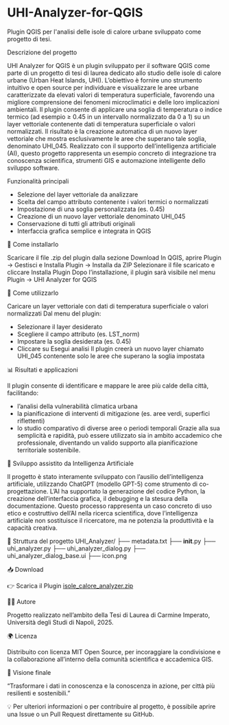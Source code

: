 # UHI-Analyzer-for-QGIS
Plugin QGIS per l'analisi delle isole di calore urbane sviluppato come progetto di tesi.

Descrizione del progetto

UHI Analyzer for QGIS è un plugin sviluppato per il software QGIS come parte di un progetto di tesi di laurea dedicato allo studio delle isole di calore urbane (Urban Heat Islands, UHI).
L’obiettivo è fornire uno strumento intuitivo e open source per individuare e visualizzare le aree urbane caratterizzate da elevati valori di temperatura superficiale, favorendo una migliore comprensione dei fenomeni microclimatici e delle loro implicazioni ambientali.
Il plugin consente di applicare una soglia di temperatura o indice termico (ad esempio ≥ 0.45 in un intervallo normalizzato da 0 a 1) su un layer vettoriale contenente dati di temperatura superficiale o valori normalizzati.
Il risultato è la creazione automatica di un nuovo layer vettoriale che mostra esclusivamente le aree che superano tale soglia, denominato UHI_045.
Realizzato con il supporto dell’intelligenza artificiale (AI), questo progetto rappresenta un esempio concreto di integrazione tra conoscenza scientifica, strumenti GIS e automazione intelligente dello sviluppo software.

Funzionalità principali
- Selezione del layer vettoriale da analizzare
- Scelta del campo attributo contenente i valori termici o normalizzati
- Impostazione di una soglia personalizzata (es. 0.45)
- Creazione di un nuovo layer vettoriale denominato UHI_045
- Conservazione di tutti gli attributi originali
- Interfaccia grafica semplice e integrata in QGIS

🧩 Come installarlo

Scaricare il file .zip del plugin dalla sezione Download
In QGIS, aprire Plugin → Gestisci e Installa Plugin → Installa da ZIP
Selezionare il file scaricato e cliccare Installa Plugin
Dopo l’installazione, il plugin sarà visibile nel menu Plugin → UHI Analyzer for QGIS

🧭 Come utilizzarlo

Caricare un layer vettoriale con dati di temperatura superficiale o valori normalizzati
Dal menu del plugin:
- Selezionare il layer desiderato
- Scegliere il campo attributo (es. LST_norm)
- Impostare la soglia desiderata (es. 0.45)
- Cliccare su Esegui analisi
Il plugin creerà un nuovo layer chiamato UHI_045 contenente solo le aree che superano la soglia impostata

📊 Risultati e applicazioni

Il plugin consente di identificare e mappare le aree più calde della città, facilitando:
- l’analisi della vulnerabilità climatica urbana
- la pianificazione di interventi di mitigazione (es. aree verdi, superfici riflettenti)
- lo studio comparativo di diverse aree o periodi temporali
Grazie alla sua semplicità e rapidità, può essere utilizzato sia in ambito accademico che professionale, diventando un valido supporto alla pianificazione territoriale sostenibile.

🤖 Sviluppo assistito da Intelligenza Artificiale

Il progetto è stato interamente sviluppato con l’ausilio dell’intelligenza artificiale, utilizzando ChatGPT (modello GPT-5) come strumento di co-progettazione.
L’AI ha supportato la generazione del codice Python, la creazione dell’interfaccia grafica, il debugging e la stesura della documentazione.
Questo processo rappresenta un caso concreto di uso etico e costruttivo dell’AI nella ricerca scientifica, dove l’intelligenza artificiale non sostituisce il ricercatore, ma ne potenzia la produttività e la capacità creativa.

📁 Struttura del progetto
UHI_Analyzer/
├── metadata.txt
├── __init__.py
├── uhi_analyzer.py
├── uhi_analyzer_dialog.py
├── uhi_analyzer_dialog_base.ui
├── icon.png

📥 Download

👉 Scarica il Plugin [isole_calore_analyzer.zip](https://github.com/user-attachments/files/22997949/isole_calore_analyzer.zip)

🧑‍💻 Autore

Progetto realizzato nell’ambito della Tesi di Laurea di
Carmine Imperato,
Università degli Studi di Napoli, 2025.

🌍 Licenza

Distribuito con licenza MIT Open Source, per incoraggiare la condivisione e la collaborazione all’interno della comunità scientifica e accademica GIS.

🎯 Visione finale

“Trasformare i dati in conoscenza e la conoscenza in azione, per città più resilienti e sostenibili.”

💡 Per ulteriori informazioni o per contribuire al progetto, è possibile aprire una Issue o un Pull Request direttamente su GitHub.
